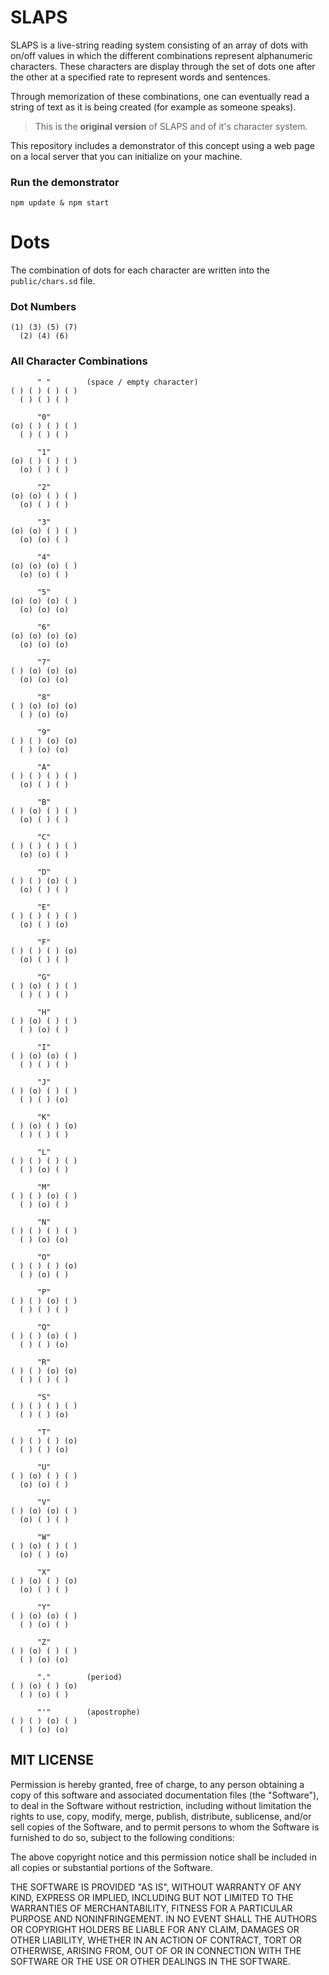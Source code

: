 # SLAPS
SLAPS is a live-string reading system consisting of an array of dots with on/off values in which the different combinations represent alphanumeric characters. These characters are display through the set of dots one after the other at a specified rate to represent words and sentences.

Through memorization of these combinations, one can eventually read a string of text as it is being created (for example as someone speaks).

> This is the **original version** of SLAPS and of it's character system.

This repository includes a demonstrator of this concept using a web page on a local server that you can initialize on your machine.

### Run the demonstrator
```
npm update & npm start
```

# Dots
The combination of dots for each character are written into the `public/chars.sd` file.

### **Dot Numbers**
```
(1) (3) (5) (7)
  (2) (4) (6)
```

### **All Character Combinations**
```
      " "        (space / empty character)
( ) ( ) ( ) ( )
  ( ) ( ) ( )

      "0"
(o) ( ) ( ) ( )
  ( ) ( ) ( )
  
      "1"
(o) ( ) ( ) ( )
  (o) ( ) ( )
  
      "2"
(o) (o) ( ) ( )
  (o) ( ) ( )
  
      "3"
(o) (o) ( ) ( )
  (o) (o) ( )
  
      "4"
(o) (o) (o) ( )
  (o) (o) ( )
  
      "5"
(o) (o) (o) ( )
  (o) (o) (o)
  
      "6"
(o) (o) (o) (o)
  (o) (o) (o)
  
      "7"
( ) (o) (o) (o)
  (o) (o) (o)
  
      "8"
( ) (o) (o) (o)
  ( ) (o) (o)
  
      "9"
( ) ( ) (o) (o)
  ( ) (o) (o)
  
      "A"
( ) ( ) ( ) ( )
  (o) ( ) ( )
  
      "B"
( ) (o) ( ) ( )
  (o) ( ) ( )
  
      "C"
( ) ( ) ( ) ( )
  (o) (o) ( )
  
      "D"
( ) ( ) (o) ( )
  (o) ( ) ( )
  
      "E"
( ) ( ) ( ) ( )
  (o) ( ) (o)
  
      "F"
( ) ( ) ( ) (o)
  (o) ( ) ( )
  
      "G"
( ) (o) ( ) ( )
  ( ) ( ) ( )
  
      "H"
( ) (o) ( ) ( )
  ( ) (o) ( )
  
      "I"
( ) (o) (o) ( )
  ( ) ( ) ( )
  
      "J"
( ) (o) ( ) ( )
  ( ) ( ) (o)
  
      "K"
( ) (o) ( ) (o)
  ( ) ( ) ( )
  
      "L"
( ) ( ) ( ) ( )
  ( ) (o) ( )
  
      "M"
( ) ( ) (o) ( )
  ( ) (o) ( )
  
      "N"
( ) ( ) ( ) ( )
  ( ) (o) (o)
  
      "O"
( ) ( ) ( ) (o)
  ( ) (o) ( )
  
      "P"
( ) ( ) (o) ( )
  ( ) ( ) ( )
  
      "Q"
( ) ( ) (o) ( )
  ( ) ( ) (o)
  
      "R"
( ) ( ) (o) (o)
  ( ) ( ) ( )
  
      "S"
( ) ( ) ( ) ( )
  ( ) ( ) (o)
  
      "T"
( ) ( ) ( ) (o)
  ( ) ( ) (o)
  
      "U"
( ) (o) ( ) ( )
  (o) (o) ( )
  
      "V"
( ) (o) (o) ( )
  (o) ( ) ( )
  
      "W"
( ) (o) ( ) ( )
  (o) ( ) (o)
  
      "X"
( ) (o) ( ) (o)
  (o) ( ) ( )
  
      "Y"
( ) (o) (o) ( )
  ( ) (o) ( )
  
      "Z"
( ) (o) ( ) ( )
  ( ) (o) (o)
  
      "."        (period)
( ) (o) ( ) (o)
  ( ) (o) ( )
  
      "'"        (apostrophe)
( ) ( ) (o) ( )
  ( ) (o) (o)
```

## MIT LICENSE
Permission is hereby granted, free of charge, to any person obtaining a copy of this software and associated documentation files (the "Software"), to deal in the Software without restriction, including without limitation the rights to use, copy, modify, merge, publish, distribute, sublicense, and/or sell copies of the Software, and to permit persons to whom the Software is furnished to do so, subject to the following conditions:

The above copyright notice and this permission notice shall be included in all copies or substantial portions of the Software.

THE SOFTWARE IS PROVIDED "AS IS", WITHOUT WARRANTY OF ANY KIND, EXPRESS OR IMPLIED, INCLUDING BUT NOT LIMITED TO THE WARRANTIES OF MERCHANTABILITY, FITNESS FOR A PARTICULAR PURPOSE AND NONINFRINGEMENT. IN NO EVENT SHALL THE AUTHORS OR COPYRIGHT HOLDERS BE LIABLE FOR ANY CLAIM, DAMAGES OR OTHER LIABILITY, WHETHER IN AN ACTION OF CONTRACT, TORT OR OTHERWISE, ARISING FROM, OUT OF OR IN CONNECTION WITH THE SOFTWARE OR THE USE OR OTHER DEALINGS IN THE SOFTWARE.
